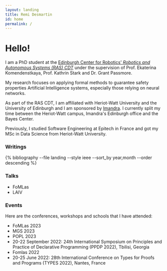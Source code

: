 ```yaml
---
layout: landing
title: Remi Desmartin
id: home
permalink: /
---
```


# Hello!

I am a PhD student at the [Edinburgh Center for Robotics' *Robotics and Autonomous Systems (RAS) CDT*](https://www.edinburgh-robotics.org/) under the supervision of Prof. Ekaterina Komendenstkaya, Prof. Kathrin Stark and Dr. Grant Passmore.

My research focuses on applying formal methods to guarantee safety properties Artificial Intelligence systems, especially those relying on neural networks.

As part of the RAS CDT, I am affiliated with Heriot-Watt University and the University of Edinburgh and I am sponsored by [Imandra](https://www.imandra.ai/). I currently split my time between the Heriot-Watt campus, Imandra's Edinburgh office and the Bayes Center.

Previously, I studied Software Engineering at Epitech in France and got my MSc in Data Science from Heriot-Watt University.

### Writings

<div>
{% bibliography --file landing --style ieee --sort_by year,month --order descending  %}
</div>

### Talks

* FoMLas
* LAIV

### Events

Here are the conferences, workshops and schools that I have attended:

* FoMLas 2023
* MGS 2023
* POPL 2023
* 20-22 September 2022: 24th International Symposium on Principles and Practice of Declarative Programming (PPDP 2022), Tbilisi, Georgia
* Fomlas 2022
* 20-25 June 2022: 28th International Conference on Types for Proofs and Programs (TYPES 2022), Nantes, France


<style>
  .wrapper {
    max-width: 46em;
  }
</style>
